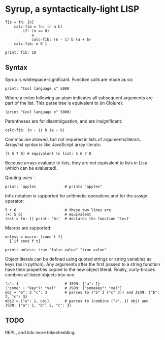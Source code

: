 # Syrup, a syntactically-light LISP

    fib = fn: [n]
        calc-fib = fn: [n a b]
            if: (n == 0)
                a 
                calc-fib: (n - 1) b (a + b)
        calc-fib: n 0 1

    print: fib: 10

## Syntax

Syrup is whitespace-significant. Function calls are made as so:

    print: "Cool language x" 5000

Where a colon following an atom indicates all subsequent arguments
are part of the list. This parse tree is equivalent to (in Clojure):

    (print "Cool language x" 5000)

Parentheses are for disambiguation, and are insignificant:

    calc-fib: (n - 1) b (a + b)

Commas are allowed, but not required in lists of arguments/literals.
Array/list syntax is like JavaScript array literals:

    [5 6 7 8] # equivalent to list: 5 6 7 8

Because arrays evaluate to lists, they are not equivalent to lists
in Lisp (which can be evaluated).

Quoting uses \`.

    print: `apples             # prints "apples"

Infix notation is supported for arithmetic operations
and for the assign operator:

    5 + 6                      # these two lines are
    (+: 5 6)                   # equivalent
    test = fn: [] print: 'hi'  # declares the function 'test'

Macros are supported:

    unless = macro: [cond t f]
      [`if cond f t]

    print: unless: true "false value" "true value"

Object literals can be defined using quoted strings or string variables
as keys (as in python). Any arguments after the first passed to a string
function have their properties copied to the new object literal. Finally,
curly-braces combine all listed objects into one.
 
    "a": 1                     # JSON: {"a": 1}
    ("some" + "key"): "val"    # JSON: {"somekey": "val"}
    obj = "b": 2 "c": 3        # parses to ("b" 2 ("c" 3)) and JSON: {"b": 2, "c": 3}
    obj2 = {"a": 1, obj}       # parses to (combine ("a", 1) obj) and JSON: {"a": 1, "b": 2, "c": 3}

## TODO

REPL, and lots more bikeshedding.